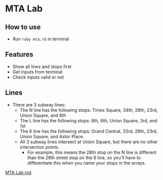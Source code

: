 # MTA Lab

## How to use
- Run `ruby mta.rb` in terminal

## Features
- Show all lines and stops first
- Get inputs from terminal
- Check inputs valid or not


## Lines
- There are 3 subway lines:
  - The N line has the following stops: Times Square, 34th, 28th, 23rd, Union Square, and 8th
  - The L line has the following stops: 8th, 6th, Union Square, 3rd, and 1st
  - The 6 line has the following stops: Grand Central, 33rd, 28th, 23rd, Union Square, and Astor Place.
  - All 3 subway lines intersect at Union Square, but there are no other intersection points.
    - For example, this means the 28th stop on the N line is different than the 28th street stop on the 6 line, so you'll have to differentiate this when you name your stops in the arrays.


[MTA Lab.md](https://gist.github.com/textchimp/86ad1ddd36cdc64a1f209d57488215cd).

